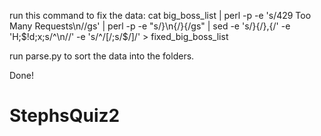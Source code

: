 run this command to fix the data:
cat big_boss_list | perl -p -e 's/429 Too Many Requests\n//gs' | perl -p -e "s/}\n\{/}{/gs" | sed -e 's/}{/},{/' -e 'H;$!d;x;s/^\n//' -e 's/^/[/;s/$/]/' > fixed_big_boss_list

run parse.py to sort the data into the folders.

Done!
# StephsQuiz2
